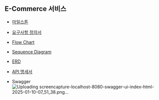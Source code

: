 ## E-Commerce 서비스

- [마일스톤](https://github.com/users/DJH07/projects/1/views/1)
- [요구사항 정의서](https://docs.google.com/spreadsheets/d/e/2PACX-1vQL6blIp0fkdmbQzOH1T6f9qmXZRn9K5cPZW8VOP2oVvD4vTvuEPQ4oVSgJNTyOWS8oVLoIUWLeuTNo/pubhtml?gid=2066871287&single=true)
- [Flow Chart](https://github.com/DJH07/hhplus-commerce/blob/homework/week03/docs/01_requirements_docs.md#flow-chart)
- [Sequence Diagram](https://github.com/DJH07/hhplus-commerce/blob/homework/week03/docs/01_requirements_docs.md#sequence-diagram)
- [ERD](https://github.com/DJH07/hhplus-commerce/blob/homework/week03/docs/02_erd.md)
- [API 명세서](https://docs.google.com/spreadsheets/d/e/2PACX-1vQL6blIp0fkdmbQzOH1T6f9qmXZRn9K5cPZW8VOP2oVvD4vTvuEPQ4oVSgJNTyOWS8oVLoIUWLeuTNo/pubhtml?gid=1069311177&single=true)

- Swagger
![Uploading screencapture-localhost-8080-swagger-ui-index-html-2025-01-10-07_51_38.png…]()
